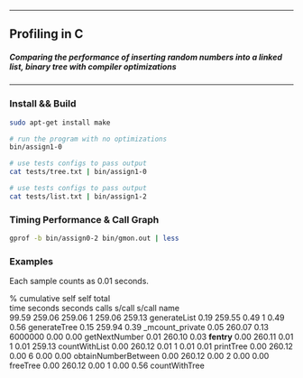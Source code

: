 ***
##  Profiling in C
##### Comparing the performance of inserting random numbers into a linked list, binary tree  with compiler optimizations
***
### Install && Build
```bash
sudo apt-get install make
```
```bash
# run the program with no optimizations
bin/assign1-0

# use tests configs to pass output
cat tests/tree.txt | bin/assign1-0

# use tests configs to pass output
cat tests/list.txt | bin/assign1-2
```

### Timing Performance & Call Graph
```bash
gprof -b bin/assign0-2 bin/gmon.out | less
```

### Examples
Each sample counts as 0.01 seconds.

  %   cumulative   self              self     total           
 time   seconds   seconds    calls   s/call   s/call  name    
 99.59    259.06   259.06        1   259.06   259.13  generateList
  0.19    259.55     0.49        1     0.49     0.56  generateTree
  0.15    259.94     0.39                             _mcount_private
  0.05    260.07     0.13  6000000     0.00     0.00  getNextNumber
  0.01    260.10     0.03                             __fentry__
  0.00    260.11     0.01        1     0.01   259.13  countWithList
  0.00    260.12     0.01        1     0.01     0.01  printTree
  0.00    260.12     0.00        6     0.00     0.00  obtainNumberBetween
  0.00    260.12     0.00        2     0.00     0.00  freeTree
  0.00    260.12     0.00        1     0.00     0.56  countWithTree

